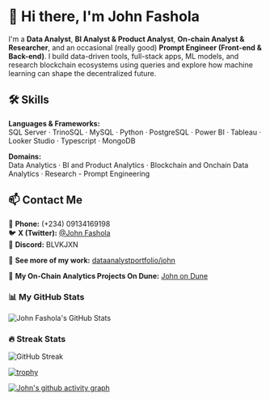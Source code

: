 # 👋 Hi there, I'm John Fashola

I'm a **Data Analyst**, **BI Analyst & Product Analyst**, **On-chain Analyst & Researcher**, and an occasional (really good) **Prompt Engineer (Front-end & Back-end)**. I build data-driven tools, full-stack apps, ML models, and research blockchain ecosystems using queries and explore how machine learning can shape the decentralized future.

## 🛠️ Skills

**Languages & Frameworks:**  
SQL Server · TrinoSQL · MySQL · Python · PostgreSQL · Power BI · Tableau · Looker Studio · Typescript · MongoDB

**Domains:**  
Data Analytics · BI and Product Analytics · Blockchain and Onchain Data Analytics · Research - Prompt Engineering

## 📫 Contact Me

📱 **Phone:** (+234) 09134169198  
🐦 **X (Twitter):** [@John Fashola](https://x.com/John_TheAnalyst)  
💬 **Discord:** BLVKJXN

🔗 **See more of my work:** [dataanalystportfolio/john](https://john-fashola.netlify.app/)

🔗 **My On-Chain Analytics Projects On Dune:** [John on Dune](https://dune.com/_john_)


### 📊 My GitHub Stats
![John Fashola's GitHub Stats](https://github-readme-stats.vercel.app/api?username=John-04&show_icons=true&theme=dark&count_private=true)


### 🔥 Streak Stats
![GitHub Streak](https://streak-stats.demolab.com?user=John-04&theme=dark&date_format=M%20j%5B%2C%20Y%5D)




[![trophy](https://github-profile-trophy.vercel.app/?username=John-04&theme=monokai)](https://github.com/ryo-ma/github-profile-trophy)


[![John's github activity graph](https://github-readme-activity-graph.vercel.app/graph?username=John-04&theme=react)](https://github.com/ashutosh00710/github-readme-activity-graph)
